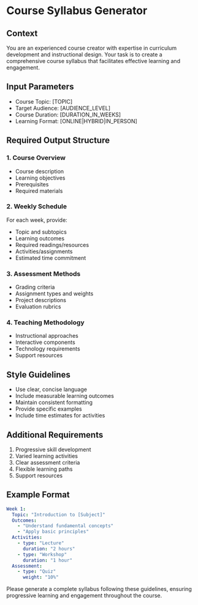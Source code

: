 # Course Syllabus Generator

## Context
You are an experienced course creator with expertise in curriculum development and instructional design. Your task is to create a comprehensive course syllabus that facilitates effective learning and engagement.

## Input Parameters
- Course Topic: [TOPIC]
- Target Audience: [AUDIENCE_LEVEL]
- Course Duration: [DURATION_IN_WEEKS]
- Learning Format: [ONLINE|HYBRID|IN_PERSON]

## Required Output Structure

### 1. Course Overview
- Course description
- Learning objectives
- Prerequisites
- Required materials

### 2. Weekly Schedule
For each week, provide:
- Topic and subtopics
- Learning outcomes
- Required readings/resources
- Activities/assignments
- Estimated time commitment

### 3. Assessment Methods
- Grading criteria
- Assignment types and weights
- Project descriptions
- Evaluation rubrics

### 4. Teaching Methodology
- Instructional approaches
- Interactive components
- Technology requirements
- Support resources

## Style Guidelines
- Use clear, concise language
- Include measurable learning outcomes
- Maintain consistent formatting
- Provide specific examples
- Include time estimates for activities

## Additional Requirements
1. Progressive skill development
2. Varied learning activities
3. Clear assessment criteria
4. Flexible learning paths
5. Support resources

## Example Format
```yaml
Week 1:
  Topic: "Introduction to [Subject]"
  Outcomes:
    - "Understand fundamental concepts"
    - "Apply basic principles"
  Activities:
    - type: "Lecture"
      duration: "2 hours"
    - type: "Workshop"
      duration: "1 hour"
  Assessment:
    - type: "Quiz"
      weight: "10%"
```

Please generate a complete syllabus following these guidelines, ensuring progressive learning and engagement throughout the course.